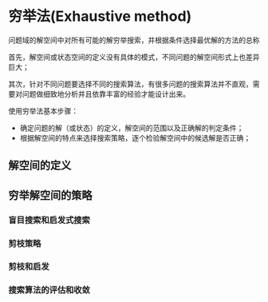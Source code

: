 # 穷举法(Exhaustive method)

问题域的解空间中对所有可能的解穷举搜索，并根据条件选择最优解的方法的总称

首先，解空间或状态空间的定义没有具体的模式，不同问题的解空间形式上也差异巨大；

其次，针对不同问题要选择不同的搜索算法，有很多问题的搜索算法并不直观，需要对问题做细致地分析并且依靠丰富的经验才能设计出来。

使用穷举法基本步骤：

* 确定问题的解（或状态）的定义，解空间的范围以及正确解的判定条件；
* 根据解空间的特点来选择搜索策略，逐个检验解空间中的候选解是否正确；

## 解空间的定义

## 穷举解空间的策略

### 盲目搜索和启发式搜索
### 剪枝策略
### 剪枝和启发
### 搜索算法的评估和收敛